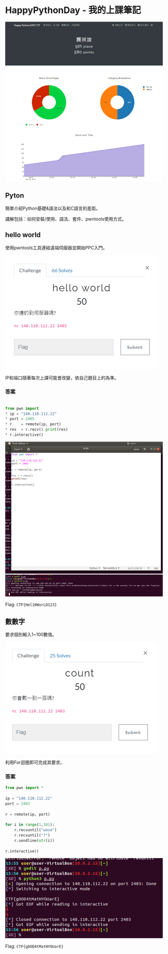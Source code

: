 # HappyPythonDay - 我的上課筆記
![anku](https://github.com/anku0910/python20210425/blob/main/%E8%A8%BB%E8%A7%A3%202021-04-25%20160230.png)
## Pyton
簡單介紹Python基礎&語法以及和C語言的差距。

講解包括：如何安裝/使用、語法、套件、pwntools使用方式。

## hello world
使用pwntools工具連結遠端伺服器並開始PPC入門。

![Ctf_hello](https://github.com/anku0910/python20210425/blob/main/%E8%A8%BB%E8%A7%A3%202021-04-25%20152658.png)

IP和端口隨著每次上課可能會改變，依自己題目上的為準。

### 答案

```python

from pwn import 
* ip = "140.110.112.22" 
* port = 2405 
* r    = remote(ip, port) 
* res  = r.recv() print(res)
* r.interactive()
```
![pwntools_hello](https://github.com/anku0910/python20210425/blob/main/%E8%A8%BB%E8%A7%A3%202021-04-25%20151112.png)
![hello](https://github.com/anku0910/python20210425/blob/main/%E8%A8%BB%E8%A7%A3%202021-04-25%20151142.png)

Flag: ` CTF{Hel10WorLD123}  `

## 數數字
要求個別輸入1~100數值。

![Ctf_count](https://github.com/anku0910/python20210425/blob/main/%E8%A8%BB%E8%A7%A3%202021-04-25%20155901.png)

利用For迴圈即可完成其要求。

### 答案

```python
from pwn import *

ip = "140.110.112.22"
port = 2403

r = remote(ip, port)

for i in range(1,101):
	r.recvuntil("wave")
	r.recvuntil("?")
	r.sendline(str(i))

r.interactive()
```

![ans](https://github.com/anku0910/python20210425/blob/main/%E8%A8%BB%E8%A7%A3%202021-04-25%20155631.png)

Flag: ` CTF{gOOD4tMatHYOUarE}  `

